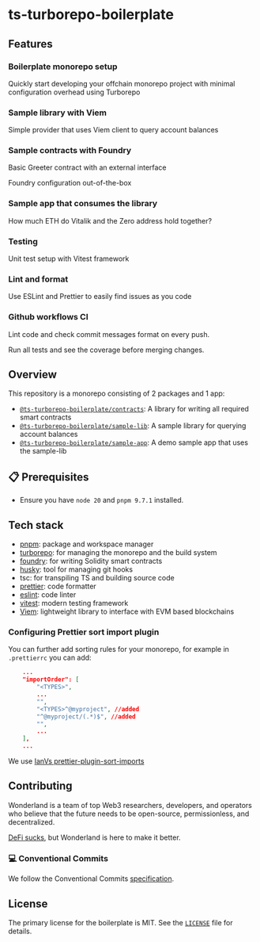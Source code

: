 # ts-turborepo-boilerplate

## Features

### Boilerplate monorepo setup

Quickly start developing your offchain monorepo project with
minimal configuration overhead using Turborepo

### Sample library with Viem

Simple provider that uses Viem client to query account balances

### Sample contracts with Foundry

Basic Greeter contract with an external interface

Foundry configuration out-of-the-box

### Sample app that consumes the library

How much ETH do Vitalik and the Zero address hold together?

### Testing

Unit test setup with Vitest framework

### Lint and format

Use ESLint and Prettier to easily find issues as you code

### Github workflows CI

Lint code and check commit messages format on every push.

Run all tests and see the coverage before merging changes.

## Overview

This repository is a monorepo consisting of 2 packages and 1 app:

-   [`@ts-turborepo-boilerplate/contracts`](./packages/contracts): A library for writing all required smart contracts
-   [`@ts-turborepo-boilerplate/sample-lib`](./packages/sample-lib): A sample library for querying account balances
-   [`@ts-turborepo-boilerplate/sample-app`](./apps/sample-app): A demo sample app that uses the sample-lib

## 📋 Prerequisites

-   Ensure you have `node 20` and `pnpm 9.7.1` installed.

## Tech stack

-   [pnpm](https://pnpm.io/): package and workspace manager
-   [turborepo](https://turbo.build/repo/docs): for managing the monorepo and the build system
-   [foundry](https://book.getfoundry.sh/forge/): for writing Solidity smart contracts
-   [husky](https://typicode.github.io/husky/): tool for managing git hooks
-   tsc: for transpiling TS and building source code
-   [prettier](https://prettier.io/): code formatter
-   [eslint](https://typescript-eslint.io/): code linter
-   [vitest](https://vitest.dev/): modern testing framework
-   [Viem](https://viem.sh/): lightweight library to interface with EVM based blockchains

### Configuring Prettier sort import plugin

You can further add sorting rules for your monorepo, for example in `.prettierrc` you can add:

```json
    ...
    "importOrder": [
        "<TYPES>",
        ...
        "",
        "<TYPES>^@myproject", //added
        "^@myproject/(.*)$", //added
        "",
        ...
    ],
    ...
```

We use [IanVs prettier-plugin-sort-imports](https://github.com/IanVS/prettier-plugin-sort-imports)

## Contributing

Wonderland is a team of top Web3 researchers, developers, and operators who believe that the future needs to be open-source, permissionless, and decentralized.

[DeFi sucks](https://defi.sucks), but Wonderland is here to make it better.

### 💻 Conventional Commits

We follow the Conventional Commits [specification](https://www.conventionalcommits.org/en/v1.0.0/#specification).

## License

The primary license for the boilerplate is MIT. See the [`LICENSE`](./LICENSE) file for details.
